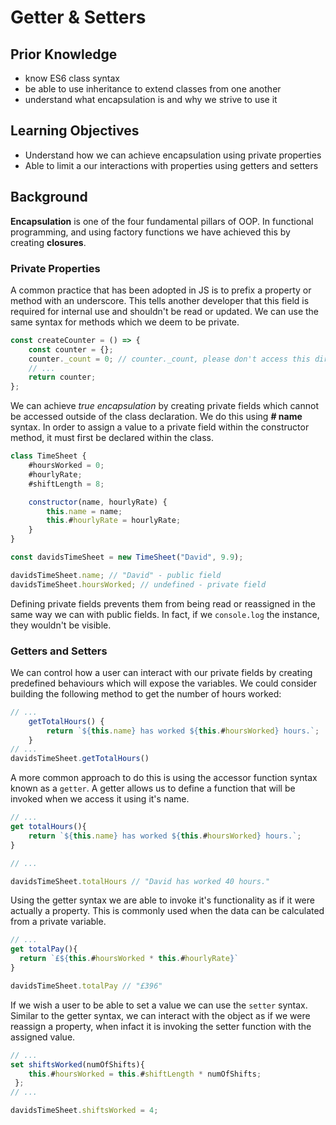 # Getter & Setters

## Prior Knowledge

-   know ES6 class syntax
-   be able to use inheritance to extend classes from one another
-   understand what encapsulation is and why we strive to use it

## Learning Objectives

-   Understand how we can achieve encapsulation using private properties
-   Able to limit a our interactions with properties using getters and setters

## Background

**Encapsulation** is one of the four fundamental pillars of OOP. In functional programming, and using factory functions we have achieved this by creating **closures**.

### Private Properties

A common practice that has been adopted in JS is to prefix a property or method with an underscore. This tells another developer that this field is required for internal use and shouldn't be read or updated. We can use the same syntax for methods which we deem to be private.

```js
const createCounter = () => {
	const counter = {};
	counter._count = 0; // counter._count, please don't access this directly!
	// ...
	return counter;
};
```

We can achieve _true encapsulation_ by creating private fields which cannot be accessed outside of the class declaration. We do this using **# name** syntax. In order to assign a value to a private field within the constructor method, it must first be declared within the class.

```js
class TimeSheet {
	#hoursWorked = 0;
	#hourlyRate;
	#shiftLength = 8;

	constructor(name, hourlyRate) {
		this.name = name;
		this.#hourlyRate = hourlyRate;
	}
}

const davidsTimeSheet = new TimeSheet("David", 9.9);

davidsTimeSheet.name; // "David" - public field
davidsTimeSheet.hoursWorked; // undefined - private field
```

Defining private fields prevents them from being read or reassigned in the same way we can with public fields. In fact, if we `console.log` the instance, they wouldn't be visible.

### Getters and Setters

We can control how a user can interact with our private fields by creating predefined behaviours which will expose the variables. We could consider building the following method to get the number of hours worked:

```js
// ...
	getTotalHours() {
		return `${this.name} has worked ${this.#hoursWorked} hours.`;
	}
// ...
davidsTimeSheet.getTotalHours()

```

A more common approach to do this is using the accessor function syntax known as a `getter`. A getter allows us to define a function that will be invoked when we access it using it's name.

```js
// ...
get totalHours(){
    return `${this.name} has worked ${this.#hoursWorked} hours.`;
}

// ...

davidsTimeSheet.totalHours // "David has worked 40 hours."
```

Using the getter syntax we are able to invoke it's functionality as if it were actually a property. This is commonly used when the data can be calculated from a private variable.

```js
// ...
get totalPay(){
  return `£${this.#hoursWorked * this.#hourlyRate}`
}

davidsTimeSheet.totalPay // "£396"
```

If we wish a user to be able to set a value we can use the `setter` syntax. Similar to the getter syntax, we can interact with the object as if we were reassign a property, when infact it is invoking the setter function with the assigned value.

```js
// ...
set shiftsWorked(numOfShifts){
    this.#hoursWorked = this.#shiftLength * numOfShifts;
 };
// ...

davidsTimeSheet.shiftsWorked = 4;
```
